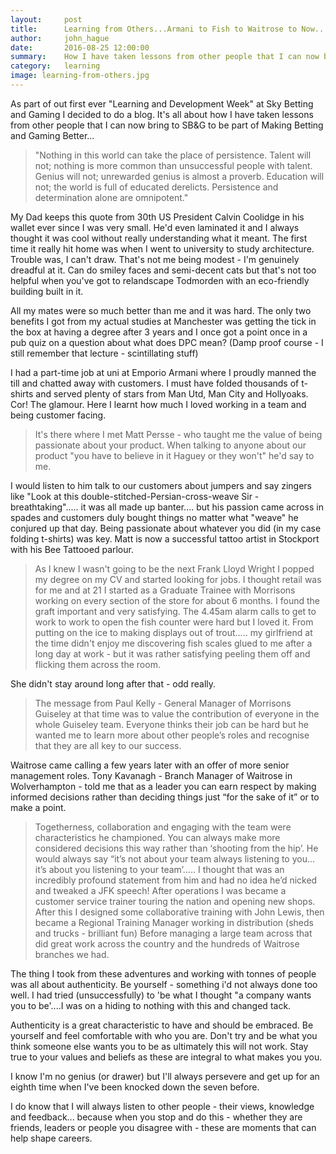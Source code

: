 ```yaml
---
layout:     post
title:      Learning from Others...Armani to Fish to Waitrose to Now....
author:     john_hague
date:       2016-08-25 12:00:00
summary:    How I have taken lessons from other people that I can now bring to SB&G to be part of Making Betting and Gaming Better
category:   learning
image: learning-from-others.jpg
---
```


As part of out first ever "Learning and Development Week" at Sky Betting and Gaming I decided to do a blog. It's all about how I have taken lessons from other people that I can now bring to SB&G to be part of Making Betting and Gaming Better...

> "Nothing in this world can take the place of persistence. Talent will not; nothing is more common than unsuccessful people with talent. Genius will not; unrewarded genius is almost a proverb. Education will not; the world is full of educated derelicts. Persistence and determination alone are omnipotent."

My Dad keeps this quote from 30th US President Calvin Coolidge in his wallet ever since I was very small. He'd even laminated it and I always thought it was cool without really understanding what it meant. The first time it really hit home was when I went to university to study architecture. Trouble was, I can't draw. That's not me being modest - I'm genuinely dreadful at it. Can do smiley faces and semi-decent cats but that's not too helpful when you've got to relandscape Todmorden with an eco-friendly building built in it. 

All my mates were so much better than me and it was hard. The only two benefits I got from my actual studies at Manchester was getting the tick in the box at having a degree after 3 years and I once got a point once in a pub quiz on a question about what does DPC mean? (Damp proof course - I still remember that lecture - scintillating stuff)

I had a part-time job at uni at Emporio Armani where I proudly manned the till and chatted away with customers. I must have folded thousands of t-shirts and served plenty of stars  from Man Utd, Man City and Hollyoaks. Cor! The glamour. Here I learnt how much I loved working in a team and being customer facing.

> It's there where I met Matt Persse - who taught me the value of being passionate about your product. When talking to anyone about our product "you have to believe in it Haguey or they won't" he'd say to me.

I would listen to him talk to our customers about jumpers and say zingers like "Look at this double-stitched-Persian-cross-weave Sir - breathtaking"..... it was all made up banter.... but his passion came across in spades and customers duly bought things no matter what "weave" he conjured up that day. Being passionate about whatever you did (in my case folding t-shirts) was key. Matt is now a successful tattoo artist in Stockport with his Bee Tattooed parlour.

> As I knew I wasn't going to be the next Frank Lloyd Wright I popped my degree on my CV and started looking for jobs. I thought retail was for me and at 21 I started as a Graduate Trainee with Morrisons working on every section of the store for about 6 months. I found the graft important and very satisfying. The 4.45am alarm calls to get to work to work to open the fish counter were hard but I loved it. From putting on the ice to making displays out of trout..... my girlfriend at the time didn't enjoy me discovering fish scales glued to me after a long day at work - but it was rather satisfying peeling them off and flicking them across the room.

She didn't stay around long after that - odd really.

> The message from Paul Kelly - General Manager of Morrisons Guiseley at that time was to value the contribution of everyone in the whole Guiseley team. Everyone thinks their job can be hard but he wanted me to learn more about other people’s roles and recognise that they are all key to our success.

Waitrose came calling a few years later with an offer of more senior management roles. Tony Kavanagh - Branch Manager of Waitrose in Wolverhampton - told me that as a leader you can earn respect by making informed decisions rather than deciding things just “for the sake of it” or to make a point.

> Togetherness, collaboration and engaging with the team were characteristics he championed. You can always make more considered decisions this way rather than ‘shooting from the hip’. He would always say “it’s not about your team always listening to you… it’s about you listening to your team’….. I thought that was an incredibly profound statement from him and had no idea he’d nicked and tweaked a JFK speech!
 After operations I was became a customer service trainer touring the nation and opening new shops. After this I designed some collaborative training with John Lewis, then became a Regional Training Manager working in distribution (sheds and trucks - brilliant fun) Before managing a large team across that did great work across the country and the hundreds of Waitrose branches we had.

The thing I took from these adventures and working with tonnes of people was all about authenticity. Be yourself - something i'd not always done too well. I had tried (unsuccessfully) to 'be what I thought "a company wants you to be'....I was on a hiding to nothing with this and changed tack.

Authenticity is a great characteristic to have and should be embraced. Be yourself and feel comfortable with who you are. Don't try and be what you think someone else wants you to be as ultimately this will not work. Stay true to your values and beliefs as these are integral to what makes you you. 

I know I'm no genius (or drawer) but I'll always persevere and get up for an eighth time when I've been knocked down the seven before. 

I do know that I will always listen to other people - their views, knowledge and feedback... because when you stop and do this - whether they are friends, leaders or people you disagree with - these are moments that can help shape careers.